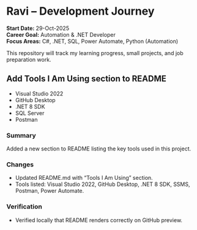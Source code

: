 # Ravi – Development Journey

**Start Date:** 29-Oct-2025  
**Career Goal:** Automation & .NET Developer  
**Focus Areas:** C#, .NET, SQL, Power Automate, Python (Automation)

This repository will track my learning progress, small projects, and job preparation work.
## Add Tools I Am Using section to README
- Visual Studio 2022
- GitHub Desktop
- .NET 8 SDK
- SQL Server
- Postman
### Summary
Added a new section to README listing the key tools used in this project.

### Changes
- Updated README.md with “Tools I Am Using” section.
- Tools listed: Visual Studio 2022, GitHub Desktop, .NET 8 SDK, SSMS, Postman, Power Automate.

### Verification
- Verified locally that README renders correctly on GitHub preview.

